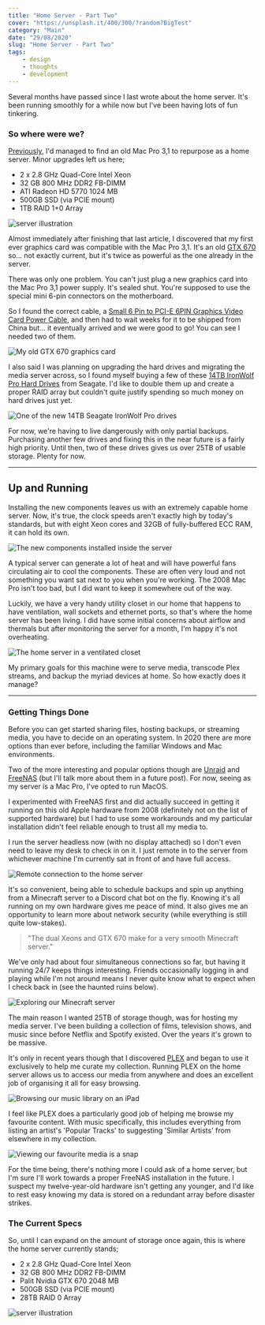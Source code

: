 ```yaml
---
title: "Home Server - Part Two"
cover: "https://unsplash.it/400/300/?random?BigTest"
category: "Main"
date: "29/08/2020"
slug: "Home Server - Part Two"
tags:
    - design
    - thoughts
    - development
---
```


<!--- NOTE: These journal entries are still being written during the COVID-19 pandemic --->

Several months have passed since I last wrote about the home server. It's been running smoothly for a while now but I've been having lots of fun tinkering.

<div class="note illustration">
    <h3>So where were we?</h3>
    <p>
        <a href="/home-server-part-one">Previously</a>, I'd managed to find an old Mac Pro 3,1 to repurpose as a home server. Minor upgrades left us here;
    </p>
    <ul>
        <li>2 x 2.8 GHz Quad-Core Intel Xeon</li>
        <li>32 GB 800 MHz DDR2 FB-DIMM</li>
        <li>ATI Radeon HD 5770 1024 MB</li>
        <li>500GB SSD (via PCIE mount)</li>
        <li>1TB RAID 1+0 Array</li>
    </ul>
    <img class="illustration" src="/icons/server.svg" alt="server illustration" />
</div>

Almost immediately after finishing that last article, I discovered that my first ever graphics card was compatible with the Mac Pro 3,1. It's an old [GTX 670](https://www.amazon.co.uk/Palit-GeForce-Graphics-Architecture-Surround/dp/B00822ZZS0) so... not exactly current, but it's twice as powerful as the one already in the server.

There was only one problem. You can't just plug a new graphics card into the Mac Pro 3,1 power supply. It's sealed shut. You're supposed to use the special mini 6-pin connectors on the motherboard.

So I found the correct cable, a [Small 6 Pin to PCI-E 6PIN Graphics Video Card Power Cable](https://www.amazon.co.uk/BGNing-Small-Graphics-Video-Connector/dp/B07MCTCF79), and then had to wait weeks for it to be shipped from China but... it eventually arrived and we were good to go! You can see I needed two of them.

![My old GTX 670 graphics card](/GTX-670.jpg)

I also said I was planning on upgrading the hard drives and migrating the media server across, so I found myself buying a few of these [14TB IronWolf Pro Hard Drives](https://www.amazon.co.uk/gp/product/B07GTGDZP8/ref=ppx_yo_dt_b_asin_title_o04_s00?ie=UTF8&psc=1) from Seagate. I'd like to double them up and create a proper RAID array but couldn't quite justify spending so much money on hard drives just yet.

![One of the new 14TB Seagate IronWolf Pro drives](/HDD.jpg)

For now, we're having to live dangerously with only partial backups. Purchasing another few drives and fixing this in the near future is a fairly high priority. Until then, two of these drives gives us over 25TB of usable storage. Plenty for now.

---

## Up and Running

Installing the new components leaves us with an extremely capable home server. Now, it's true, the clock speeds aren't exactly high by today's standards, but with eight Xeon cores and 32GB of fully-buffered ECC RAM, it can hold its own.

![The new components installed inside the server](/Home-Server-Interior.jpg)

A typical server can generate a lot of heat and will have powerful fans circulating air to cool the components. These are often very loud and not something you want sat next to you when you're working. The 2008 Mac Pro isn't too bad, but I did want to keep it somewhere out of the way.

Luckily, we have a very handy utility closet in our home that happens to have ventilation, wall sockets and ethernet ports, so that's where the home server has been living. I did have some initial concerns about airflow and thermals but after monitoring the server for a month, I'm happy it's not overheating.

![The home server in a ventilated closet](/Home-Server-Closet.jpg)

My primary goals for this machine were to serve media, transcode Plex streams, and backup the myriad devices at home. So how exactly does it manage?

---

### Getting Things Done

Before you can get started sharing files, hosting backups, or streaming media, you have to decide on an operating system. In 2020 there are more options than ever before, including the familiar Windows and Mac environments.

Two of the more interesting and popular options though are [Unraid](https://unraid.net/) and [FreeNAS](https://www.freenas.org/) (but I'll talk more about them in a future post). For now, seeing as my server is a Mac Pro, I've opted to run MacOS.

I experimented with FreeNAS first and did actually succeed in getting it running on this old Apple hardware from 2008 (definitely not on the list of supported hardware) but I had to use some workarounds and my particular installation didn't feel reliable enough to trust all my media to.

I run the server headless now (with no display attached) so I don't even need to leave my desk to check in on it. I just remote in to the server from whichever machine I'm currently sat in front of and have full access.


![Remote connection to the home server](/Server-Screen.jpg)

It's so convenient, being able to schedule backups and spin up anything from a Minecraft server to a Discord chat bot on the fly. Knowing it's all running on my own hardware gives me peace of mind. It also gives me an opportunity to learn more about network security (while everything is still quite low-stakes).

> "The dual Xeons and GTX 670 make for a very smooth Minecraft server."

We've only had about four simultaneous connections so far, but having it running 24/7 keeps things interesting. Friends occasionally logging in and playing while I'm not around means I never quite know what to expect when I check back in (see the haunted ruins below).

![Exploring our Minecraft server](/Minecraft-Server.jpg)

The main reason I wanted 25TB of storage though, was for hosting my media server. I've been building a collection of films, television shows, and music since before Netflix and Spotify existed. Over the years it's grown to be massive.

It's only in recent years though that I discovered [PLEX](https://www.plex.tv/en-gb/) and began to use it exclusively to help me curate my collection. Running PLEX on the home server allows us to access our media from anywhere and does an excellent job of organising it all for easy browsing.

![Browsing our music library on an iPad](/Plex-Library.png)

I feel like PLEX does a particularly good job of helping me browse my favourite content. With music specifically, this includes everything from listing an artist's 'Popular Tracks' to suggesting 'Similar Artists' from elsewhere in my collection.

![Viewing our favourite media is a snap](/Plex-Artist.png)

For the time being, there's nothing more I could ask of a home server, but I'm sure I'll work towards a proper FreeNAS installation in the future. I suspect my twelve-year-old hardware isn't getting any younger, and I'd like to rest easy knowing my data is stored on a redundant array before disaster strikes.

<div class="note illustration">
    <h3>The Current Specs</h3>
    <p>
        So, until I can expand on the amount of storage once again, this is where the home server currently stands;
    </p>
    <ul>
        <li>2 x 2.8 GHz Quad-Core Intel Xeon</li>
        <li>32 GB 800 MHz DDR2 FB-DIMM</li>
        <li>Palit Nvidia GTX 670 2048 MB</li>
        <li>500GB SSD (via PCIE mount)</li>
        <li>28TB RAID 0 Array</li>
    </ul>
    <img class="illustration" src="/icons/server.svg" alt="server illustration" />
</div>
